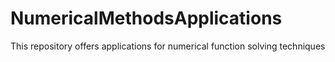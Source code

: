 # NumericalMethodsApplications
This repository offers applications for numerical function solving techniques
